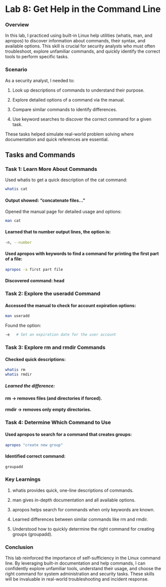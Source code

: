 # Lab 8: Get Help in the Command Line
### Overview

In this lab, I practiced using built-in Linux help utilities (whatis, man, and apropos) to discover information about commands, their syntax, and available options. This skill is crucial for security analysts who must often troubleshoot, explore unfamiliar commands, and quickly identify the correct tools to perform specific tasks.

### Scenario

As a security analyst, I needed to:

1. Look up descriptions of commands to understand their purpose.

2. Explore detailed options of a command via the manual.

3. Compare similar commands to identify differences.

4. Use keyword searches to discover the correct command for a given task.

These tasks helped simulate real-world problem solving where documentation and quick references are essential.

## Tasks and Commands

### Task 1: Learn More About Commands

Used whatis to get a quick description of the cat command:
```bash
whatis cat
```

#### Output showed: “concatenate files…”

Opened the manual page for detailed usage and options:
```bash
man cat
```

#### Learned that to number output lines, the option is:
```bash
-n, --number
```

#### Used apropos with keywords to find a command for printing the first part of a file:
```bash
apropos -a first part file
```

#### Discovered command: head

### Task 2: Explore the useradd Command

#### Accessed the manual to check for account expiration options:
```bash
man useradd
```

Found the option:
```bash
-e   # Set an expiration date for the user account
```

### Task 3: Explore rm and rmdir Commands

#### Checked quick descriptions:
```bash
whatis rm
whatis rmdir
```

##### Learned the difference:

#### rm → removes files (and directories if forced).

#### rmdir → removes only empty directories.

### Task 4: Determine Which Command to Use

#### Used apropos to search for a command that creates groups:
```bash
apropos "create new group"
```

#### Identified correct command:
```bash
groupadd
```
### Key Learnings

1. whatis provides quick, one-line descriptions of commands.

2. man gives in-depth documentation and all available options.

3. apropos helps search for commands when only keywords are known.

4. Learned differences between similar commands like rm and rmdir.

5. Understood how to quickly determine the right command for creating groups (groupadd).

### Conclusion

This lab reinforced the importance of self-sufficiency in the Linux command line. By leveraging built-in documentation and help commands, I can confidently explore unfamiliar tools, understand their usage, and choose the right command for system administration and security tasks. These skills will be invaluable in real-world troubleshooting and incident response.
